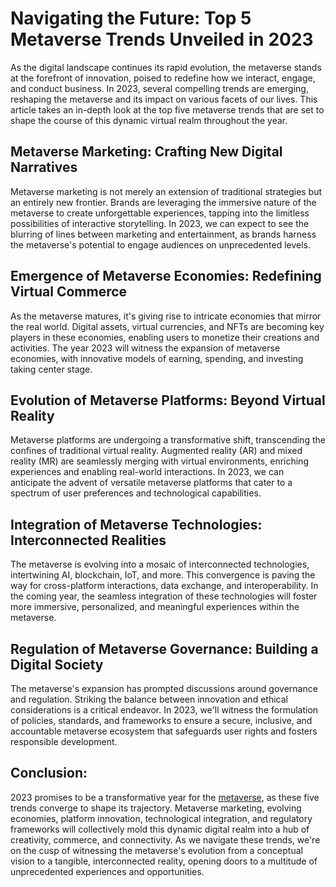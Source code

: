 # Navigating the Future: Top 5 Metaverse Trends Unveiled in 2023

As the digital landscape continues its rapid evolution, the metaverse stands at the forefront of innovation, poised to redefine how we interact, engage, and conduct business. In 2023, several compelling trends are emerging, reshaping the metaverse and its impact on various facets of our lives. This article takes an in-depth look at the top five metaverse trends that are set to shape the course of this dynamic virtual realm throughout the year.

## Metaverse Marketing: Crafting New Digital Narratives
Metaverse marketing is not merely an extension of traditional strategies but an entirely new frontier. Brands are leveraging the immersive nature of the metaverse to create unforgettable experiences, tapping into the limitless possibilities of interactive storytelling. In 2023, we can expect to see the blurring of lines between marketing and entertainment, as brands harness the metaverse's potential to engage audiences on unprecedented levels.

## Emergence of Metaverse Economies: Redefining Virtual Commerce
As the metaverse matures, it's giving rise to intricate economies that mirror the real world. Digital assets, virtual currencies, and NFTs are becoming key players in these economies, enabling users to monetize their creations and activities. The year 2023 will witness the expansion of metaverse economies, with innovative models of earning, spending, and investing taking center stage.

## Evolution of Metaverse Platforms: Beyond Virtual Reality
Metaverse platforms are undergoing a transformative shift, transcending the confines of traditional virtual reality. Augmented reality (AR) and mixed reality (MR) are seamlessly merging with virtual environments, enriching experiences and enabling real-world interactions. In 2023, we can anticipate the advent of versatile metaverse platforms that cater to a spectrum of user preferences and technological capabilities.

## Integration of Metaverse Technologies: Interconnected Realities
The metaverse is evolving into a mosaic of interconnected technologies, intertwining AI, blockchain, IoT, and more. This convergence is paving the way for cross-platform interactions, data exchange, and interoperability. In the coming year, the seamless integration of these technologies will foster more immersive, personalized, and meaningful experiences within the metaverse.

## Regulation of Metaverse Governance: Building a Digital Society
The metaverse's expansion has prompted discussions around governance and regulation. Striking the balance between innovation and ethical considerations is a critical endeavor. In 2023, we'll witness the formulation of policies, standards, and frameworks to ensure a secure, inclusive, and accountable metaverse ecosystem that safeguards user rights and fosters responsible development.

## Conclusion:
2023 promises to be a transformative year for the [metaverse](https://landindex.io "metaverse"), as these five trends converge to shape its trajectory. Metaverse marketing, evolving economies, platform innovation, technological integration, and regulatory frameworks will collectively mold this dynamic digital realm into a hub of creativity, commerce, and connectivity. As we navigate these trends, we're on the cusp of witnessing the metaverse's evolution from a conceptual vision to a tangible, interconnected reality, opening doors to a multitude of unprecedented experiences and opportunities.
